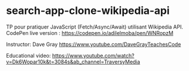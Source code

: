 # search-app-clone-wikipedia-api
TP pour pratiquer JavaScript (Fetch/Async/Await) utilisant Wikipedia API.
CodePen live version : https://codepen.io/adilelmoba/pen/WNRopzM

Instructor: Dave Gray
https://www.youtube.com/DaveGrayTeachesCode

Educational video: 
https://www.youtube.com/watch?v=Dk6Wopar10k&t=3084s&ab_channel=TraversyMedia
